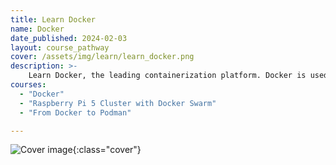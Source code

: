 ```yaml
---
title: Learn Docker
name: Docker
date_published: 2024-02-03
layout: course_pathway
cover: /assets/img/learn/learn_docker.png
description: >-
    Learn Docker, the leading containerization platform. Docker is used to build, ship, and run applications in a consistent and reliable manner, making it a popular choice for DevOps and cloud-native development.
courses:
  - "Docker"
  - "Raspberry Pi 5 Cluster with Docker Swarm"
  - "From Docker to Podman"

---
```


![Cover image]({{page.cover}}){:class="cover"}
